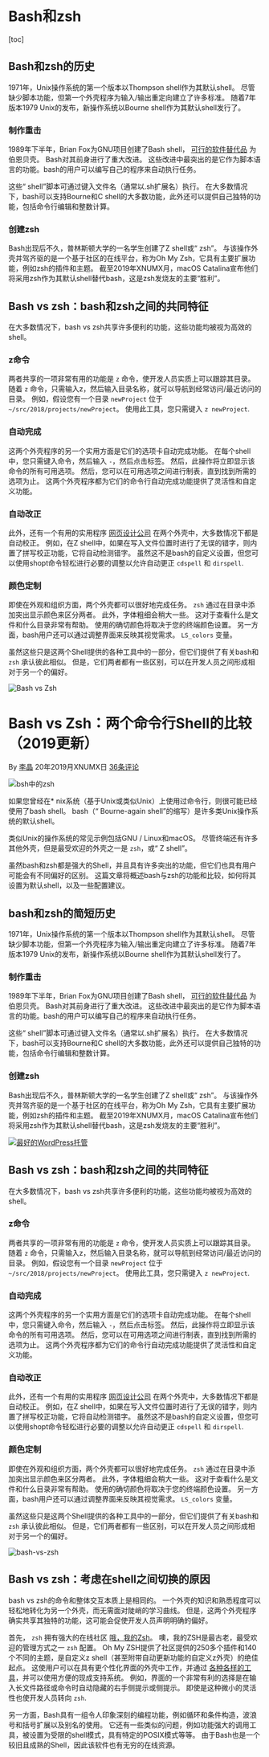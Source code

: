 # Bash和zsh

[toc]

## Bash和zsh的历史

1971年，Unix操作系统的第一个版本以Thompson shell作为其默认shell。 尽管缺少脚本功能，但第一个外壳程序为输入/输出重定向建立了许多标准。 随着7年版本1979 Unix的发布，新操作系统以Bourne shell作为其默认shell发行了。

### 制作重击

1989年下半年，Brian Fox为GNU项目创建了Bash shell， [可行的软件替代品](https://sunlightmedia.org/zh-CN/服务/软件开发/) 为伯恩贝壳。 Bash对其前身进行了重大改进。 这些改进中最突出的是它作为脚本语言的功能。bash的用户可以编写自己的程序来自动执行任务。

这些“ shell”脚本可通过键入文件名（通常以.sh扩展名）执行。 在大多数情况下，bash可以支持Bourne和C shell的大多数功能，此外还可以提供自己独特的功能，包括命令行编辑和整数计算。

### 创建zsh

Bash出现后不久，普林斯顿大学的一名学生创建了Z shell或“ zsh”。 与该操作外壳并驾齐驱的是一个基于社区的在线平台，称为Oh My Zsh，它具有主要扩展功能，例如zsh的插件和主题。 截至2019年XNUMX月，macOS Catalina宣布他们将采用zsh作为其默认shell替代bash，这是zsh发烧友的主要“胜利”。



## Bash vs zsh：bash和zsh之间的共同特征

在大多数情况下，bash vs zsh共享许多便利的功能，这些功能均被视为高效的shell。

### **z命令**

两者共享的一项非常有用的功能是 `z` 命令，使开发人员实质上可以跟踪其目录。 随着 `z` 命令，只需输入z，然后输入目录名称，就可以导航到经常访问/最近访问的目录。 例如，假设您有一个目录 `newProject` 位于 `~/src/2018/projects/newProject`。 使用此工具，您只需键入 `z newProject`.

### **自动完成**

这两个外壳程序的另一个实用方面是它们的选项卡自动完成功能。 在每个shell中，您只需键入命令，然后输入 `-`，然后点击标签。 然后，此操作将立即显示该命令的所有可用选项。 然后，您可以在可用选项之间进行制表，直到找到所需的选项为止。 这两个外壳程序都为它们的命令行自动完成功能提供了灵活性和自定义功能。

### **自动改正**

此外，还有一个有用的实用程序 [网页设计公司](https://sunlightmedia.org/zh-CN/) 在两个外壳中，大多数情况下都是自动校正。 例如，在Z shell中，如果在写入文件位置时进行了无误的错字，则内置了拼写校正功能，它将自动检测错字。 虽然这不是bash的自定义设置，但您可以使用shopt命令轻松进行必要的调整以允许自动更正 `cdspell` 和 `dirspell`.

### **颜色定制**

即使在外观和组织方面，两个外壳都可以很好地完成任务。 `zsh` 通过在目录中添加突出显示颜色来区分两者。 此外，字体粗细会稍大一些。 这对于查看什么是文件和什么目录非常有帮助。 使用的确切颜色将取决于您的终端颜色设置。 另一方面，bash用户还可以通过调整界面来反映其视觉需求。 `LS_colors` 变量。

虽然这些只是这两个Shell提供的各种工具中的一部分，但它们提供了有关bash和 `zsh` 承认彼此相似。 但是，它们两者都有一些区别，可以在开发人员之间形成相对于另一个的偏好。

![Bash vs Zsh](Bash和zsh.assets/Bash-vs-Zsh_-A-comparison-of-two-command-line-shells.jpg)

# Bash vs Zsh：两个命令行Shell的比较（2019更新）

By [李晶](https://sunlightmedia.org/zh-CN/作者/水晶/) 20年2019月XNUMX日 [36条评论](https://sunlightmedia.org/zh-CN/bash-vs-zsh/#comments)

![bsh中的zsh](Bash和zsh.assets/programming-593312_1920-300x200.jpg)

如果您曾经在* nix系统（基于Unix或类似Unix）上使用过命令行，则很可能已经使用了bash shell。 bash（“ Bourne-again shell”的缩写）是许多类Unix操作系统的默认shell。

类似Unix的操作系统的常见示例包括GNU / Linux和macOS。 尽管终端还有许多其他外壳，但是最受欢迎的外壳之一是 `zsh`，或“ Z shell”。

虽然bash和zsh都是强大的Shell，并且具有许多突出的功能，但它们也具有用户可能会有不同偏好的区别。 这篇文章将概述bash与zsh的功能和比较，如何将其设置为默认shell，以及一些配置建议。

## bash和zsh的简短历史

1971年，Unix操作系统的第一个版本以Thompson shell作为其默认shell。 尽管缺少脚本功能，但第一个外壳程序为输入/输出重定向建立了许多标准。 随着7年版本1979 Unix的发布，新操作系统以Bourne shell作为其默认shell发行了。

### **制作重击**

1989年下半年，Brian Fox为GNU项目创建了Bash shell， [可行的软件替代品](https://sunlightmedia.org/zh-CN/服务/软件开发/) 为伯恩贝壳。 Bash对其前身进行了重大改进。 这些改进中最突出的是它作为脚本语言的功能。bash的用户可以编写自己的程序来自动执行任务。

这些“ shell”脚本可通过键入文件名（通常以.sh扩展名）执行。 在大多数情况下，bash可以支持Bourne和C shell的大多数功能，此外还可以提供自己独特的功能，包括命令行编辑和整数计算。

### **创建zsh**

Bash出现后不久，普林斯顿大学的一名学生创建了Z shell或“ zsh”。 与该操作外壳并驾齐驱的是一个基于社区的在线平台，称为Oh My Zsh，它具有主要扩展功能，例如zsh的插件和主题。 截至2019年XNUMX月，macOS Catalina宣布他们将采用zsh作为其默认shell替代bash，这是zsh发烧友的主要“胜利”。

[![最好的WordPress托管](Bash和zsh.assets/SPThemePromoWebBanner728x90V1.png)](https://shareasale.com/r.cfm?b=1291526&u=1177468&m=41388&urllink=&afftrack=)

## Bash vs zsh：bash和zsh之间的共同特征

在大多数情况下，bash vs zsh共享许多便利的功能，这些功能均被视为高效的shell。

### **z命令**

两者共享的一项非常有用的功能是 `z` 命令，使开发人员实质上可以跟踪其目录。 随着 `z` 命令，只需输入z，然后输入目录名称，就可以导航到经常访问/最近访问的目录。 例如，假设您有一个目录 `newProject` 位于 `~/src/2018/projects/newProject`。 使用此工具，您只需键入 `z newProject`.

### **自动完成**

这两个外壳程序的另一个实用方面是它们的选项卡自动完成功能。 在每个shell中，您只需键入命令，然后输入 `-`，然后点击标签。 然后，此操作将立即显示该命令的所有可用选项。 然后，您可以在可用选项之间进行制表，直到找到所需的选项为止。 这两个外壳程序都为它们的命令行自动完成功能提供了灵活性和自定义功能。

### **自动改正**

此外，还有一个有用的实用程序 [网页设计公司](https://sunlightmedia.org/zh-CN/) 在两个外壳中，大多数情况下都是自动校正。 例如，在Z shell中，如果在写入文件位置时进行了无误的错字，则内置了拼写校正功能，它将自动检测错字。 虽然这不是bash的自定义设置，但您可以使用shopt命令轻松进行必要的调整以允许自动更正 `cdspell` 和 `dirspell`.

### **颜色定制**

即使在外观和组织方面，两个外壳都可以很好地完成任务。 `zsh` 通过在目录中添加突出显示颜色来区分两者。 此外，字体粗细会稍大一些。 这对于查看什么是文件和什么目录非常有帮助。 使用的确切颜色将取决于您的终端颜色设置。 另一方面，bash用户还可以通过调整界面来反映其视觉需求。 `LS_colors` 变量。

虽然这些只是这两个Shell提供的各种工具中的一部分，但它们提供了有关bash和 `zsh` 承认彼此相似。 但是，它们两者都有一些区别，可以在开发人员之间形成相对于另一个的偏好。

![bash-vs-zsh](Bash和zsh.assets/Screen-Shot-2018-10-11-at-7.13.05-PM.png)

 

## Bash vs zsh：考虑在shell之间切换的原因

bash vs zsh的命令和整体交互本质上是相同的。 一个外壳的知识和熟悉程度可以轻松地转化为另一个外壳，而无需面对陡峭的学习曲线。 但是，这两个外壳程序确实共享其独特的功能，这可能会促使开发人员声明明确的偏好。

首先， `zsh` 拥有强大的在线社区 [哦，我的Zsh](https://ohmyz.sh/)。 噢，我的ZSH是最古老，最受欢迎的管理方式之一 `zsh` 配置。 Oh My ZSH提供了社区提供的250多个插件和140个不同的主题，是自定义z shell（甚至附带自动更新功能的自定义z外壳）的绝佳起点。 这使用户可以在具有更个性化界面的外壳中工作，并通过 [各种各样的工具](https://sunlightmedia.org/zh-CN/适用于所有代理商的10种最佳营销工具/)，并可以使用方便的现成支持系统。 例如，界面的一个非常有利的选择是在输入长文件路径或命令时自动隐藏的右手侧提示或侧提示。 即使是这种微小的灵活性也使开发人员转向 `zsh`.

另一方面，Bash具有一组令人印象深刻的编程功能，例如循环和条件构造，波浪号和括号扩展以及别名的使用。 它还有一些类似的问题，例如功能强大的调用工具，被设置为受限的shell模式，具有特定的POSIX模式等等。 由于Bash也是一个较旧且成熟的Shell，因此该软件也有无穷的在线资源。